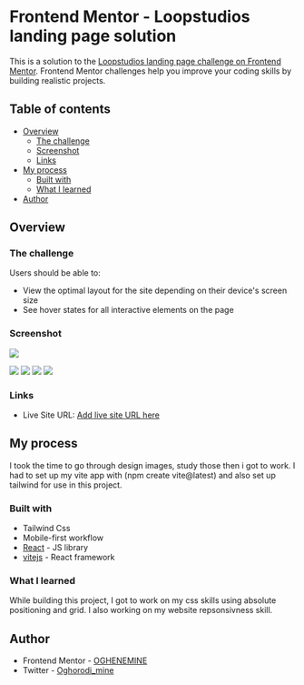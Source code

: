 
# Frontend Mentor - Loopstudios landing page solution

This is a solution to the [Loopstudios landing page challenge on Frontend Mentor](https://www.frontendmentor.io/challenges/loopstudios-landing-page-N88J5Onjw). Frontend Mentor challenges help you improve your coding skills by building realistic projects. 

## Table of contents

- [Overview](#overview)
  - [The challenge](#the-challenge)
  - [Screenshot](#screenshot)
  - [Links](#links)
- [My process](#my-process)
  - [Built with](#built-with)
  - [What I learned](#what-i-learned)  
- [Author](#author)


## Overview

### The challenge

Users should be able to:

- View the optimal layout for the site depending on their device's screen size
- See hover states for all interactive elements on the page

### Screenshot

![](./src/assets/loopstudio%20screenshot.png)

<!-- MOBILE SCREENSHOOTS -->
![](./src/assets/Screenshot_20221221-013837.png)
![](./src/assets/Screenshot_20221221-013843.png)
![](./src/assets/Screenshot_20221221-013849.png)
![](./src/assets/Screenshot_20221221-013852.png)

### Links

- Live Site URL: [Add live site URL here](https://your-live-site-url.com)

## My process
 I took the time to go through design images, study those then i got to work. I had to set up my vite app with (npm create vite@latest) and also set up tailwind for use in this project.

### Built with

- Tailwind Css
- Mobile-first workflow
- [React](https://reactjs.org/) - JS library
- [vitejs](https://vitejs.dev/guide/) - React framework

### What I learned

While building this project, I got to work on my css skills using absolute positioning and grid. I also working on my website repsonsivness skill.

## Author

- Frontend Mentor - [OGHENEMINE](https://www.frontendmentor.io/profile/OGHENEMINE)
- Twitter - [Oghorodi_mine](https://twitter.com/Oghorodi_mine)

